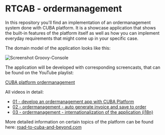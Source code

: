 # RTCAB - ordermanagement

In this repository you'll find an implementation of an ordermanagement system done with CUBA platform. 
It is a showcase application that shows the built-in features of the platform itself as well as how you can implement everyday requirements that might come up in your specific case.

The domain model of the application looks like this:

![Screenshot Groovy-Console](https://github.com/mariodavid/rtcab-ordermanagement/blob/master/img/domain-model.png)

The application will be developed with corresponding screencasts, that can be found on the YouTube playlist:

[CUBA platform ordermanagement](https://www.youtube.com/playlist?list=PLJ0nYE0NtQxbSV0Oocu6LL-RgLl04PUqb)

All videos in detail:
* [01 - develop an ordermanagement app with CUBA Platform](https://youtu.be/K8kIrEwnTJ4)
* [02 - ordermanagement - auto generate invoice and save to order](https://youtu.be/sg2CbGUQahw)
* [03 - ordermanagement - internationalization of the application (i18n)](https://youtu.be/wodRfEv1h-Y)


More detailed information on certain topics of the platform can be found here: [road-to-cuba-and-beyond.com](https://www.road-to-cuba-and-beyond.com)
